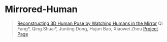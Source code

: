 # Mirrored-Human
> [Reconstructing 3D Human Pose by Watching Humans in the Mirror]()
> Qi Fang\*, Qing Shuai\*, Junting Dong, Hujun Bao, Xiaowei Zhou
> [Project Page](https://zju3dv.github.io/Mirrored-Human)
